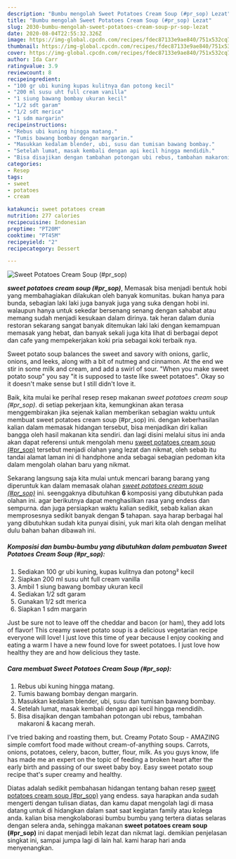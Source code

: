 ```yaml
---
description: "Bumbu mengolah Sweet Potatoes Cream Soup (#pr_sop) Lezat"
title: "Bumbu mengolah Sweet Potatoes Cream Soup (#pr_sop) Lezat"
slug: 2030-bumbu-mengolah-sweet-potatoes-cream-soup-pr-sop-lezat
date: 2020-08-04T22:55:32.326Z
image: https://img-global.cpcdn.com/recipes/fdec87133e9ae840/751x532cq70/sweet-potatoes-cream-soup-pr_sop-foto-resep-utama.jpg
thumbnail: https://img-global.cpcdn.com/recipes/fdec87133e9ae840/751x532cq70/sweet-potatoes-cream-soup-pr_sop-foto-resep-utama.jpg
cover: https://img-global.cpcdn.com/recipes/fdec87133e9ae840/751x532cq70/sweet-potatoes-cream-soup-pr_sop-foto-resep-utama.jpg
author: Ida Carr
ratingvalue: 3.9
reviewcount: 8
recipeingredient:
- "100 gr ubi kuning kupas kulitnya dan potong kecil"
- "200 ml susu uht full cream vanilla"
- "1 siung bawang bombay ukuran kecil"
- "1/2 sdt garam"
- "1/2 sdt merica"
- "1 sdm margarin"
recipeinstructions:
- "Rebus ubi kuning hingga matang."
- "Tumis bawang bombay dengan margarin."
- "Masukkan kedalam blender, ubi, susu dan tumisan bawang bombay."
- "Setelah lumat, masak kembali dengan api kecil hingga mendidih."
- "Bisa disajikan dengan tambahan potongan ubi rebus, tambahan makaroni &amp; kacang merah."
categories:
- Resep
tags:
- sweet
- potatoes
- cream

katakunci: sweet potatoes cream 
nutrition: 277 calories
recipecuisine: Indonesian
preptime: "PT20M"
cooktime: "PT45M"
recipeyield: "2"
recipecategory: Dessert

---
```



![Sweet Potatoes Cream Soup (#pr_sop)](https://img-global.cpcdn.com/recipes/fdec87133e9ae840/751x532cq70/sweet-potatoes-cream-soup-pr_sop-foto-resep-utama.jpg)

<b><i>sweet potatoes cream soup (#pr_sop)</i></b>, Memasak bisa menjadi bentuk hobi yang membahagiakan dilakukan oleh banyak komunitas. bukan hanya para bunda, sebagian laki laki juga banyak juga yang suka dengan hobi ini. walaupun hanya untuk sekedar bersenang senang dengan sahabat atau memang sudah menjadi kesukaan dalam dirinya. tak heran dalam dunia restoran sekarang sangat banyak ditemukan laki laki dengan kemampuan memasak yang hebat, dan banyak sekali juga kita lihat di berbagai depot dan cafe yang mempekerjakan koki pria sebagai koki terbaik nya.

Sweet potato soup balances the sweet and savory with onions, garlic, onions, and leeks, along with a bit of nutmeg and cinnamon. At the end we stir in some milk and cream, and add a swirl of sour. &#34;When you make sweet potato soup&#34; you say &#34;it is supposed to taste like sweet potatoes&#34;. Okay so it doesn&#39;t make sense but I still didn&#39;t love it.

Baik, kita mulai ke perihal resep resep makanan <i>sweet potatoes cream soup (#pr_sop)</i>. di setiap pekerjaan kita, kemungkinan akan terasa menggembirakan jika sejenak kalian memberikan sebagian waktu untuk membuat sweet potatoes cream soup (#pr_sop) ini. dengan keberhasilan kalian dalam memasak hidangan tersebut, bisa menjadikan diri kalian bangga oleh hasil makanan kita sendiri. dan lagi disini melalui situs ini anda akan dapat referensi untuk mengolah menu <u>sweet potatoes cream soup (#pr_sop)</u> tersebut menjadi olahan yang lezat dan nikmat, oleh sebab itu tandai alamat laman ini di handphone anda sebagai sebagian pedoman kita dalam mengolah olahan baru yang nikmat.


Sekarang langsung saja kita mulai untuk mencari barang barang yang diperuntuk kan dalam memasak olahan <u><i>sweet potatoes cream soup (#pr_sop)</i></u> ini. seenggaknya dibutuhkan <b>6</b> komposisi yang dibutuhkan pada olahan ini. agar berikutnya dapat menghasilkan rasa yang endess dan sempurna. dan juga persiapkan waktu kalian sedikit, sebab kalian akan memprosesnya sedikit banyak dengan <b>5</b> tahapan. saya harap berbagai hal yang dibutuhkan sudah kita punyai disini, yuk mari kita olah dengan melihat dulu bahan bahan dibawah ini.

<!--inarticleads1-->

##### Komposisi dan bumbu-bumbu yang dibutuhkan dalam pembuatan Sweet Potatoes Cream Soup (#pr_sop):

1. Sediakan 100 gr ubi kuning, kupas kulitnya dan potong² kecil
1. Siapkan 200 ml susu uht full cream vanilla
1. Ambil 1 siung bawang bombay ukuran kecil
1. Sediakan 1/2 sdt garam
1. Gunakan 1/2 sdt merica
1. Siapkan 1 sdm margarin


Just be sure not to leave off the cheddar and bacon (or ham), they add lots of flavor! This creamy sweet potato soup is a delicious vegetarian recipe everyone will love! I just love this time of year because I enjoy cooking and eating a warm I have a new found love for sweet potatoes. I just love how healthy they are and how delicious they taste. 

<!--inarticleads2-->

##### Cara membuat Sweet Potatoes Cream Soup (#pr_sop):

1. Rebus ubi kuning hingga matang.
1. Tumis bawang bombay dengan margarin.
1. Masukkan kedalam blender, ubi, susu dan tumisan bawang bombay.
1. Setelah lumat, masak kembali dengan api kecil hingga mendidih.
1. Bisa disajikan dengan tambahan potongan ubi rebus, tambahan makaroni &amp; kacang merah.


I&#39;ve tried baking and roasting them, but. Creamy Potato Soup - AMAZING simple comfort food made without cream-of-anything soups. Carrots, onions, potatoes, celery, bacon, butter, flour, milk. As you guys know, life has made me an expert on the topic of feeding a broken heart after the early birth and passing of our sweet baby boy. Easy sweet potato soup recipe that&#39;s super creamy and healthy. 

Diatas adalah sedikit pembahasan hidangan tentang bahan resep <u>sweet potatoes cream soup (#pr_sop)</u> yang endess. saya harapkan anda sudah mengerti dengan tulisan diatas, dan kamu dapat mengolah lagi di masa datang untuk di hidangkan dalam saat saat kegiatan family atau kolega anda. kalian bisa mengkolaborasi bumbu bumbu yang tertera diatas selaras dengan selera anda, sehingga makanan <b>sweet potatoes cream soup (#pr_sop)</b> ini dapat menjadi lebih lezat dan nikmat lagi. demikian penjelasan singkat ini, sampai jumpa lagi di lain hal. kami harap hari anda menyenangkan.

